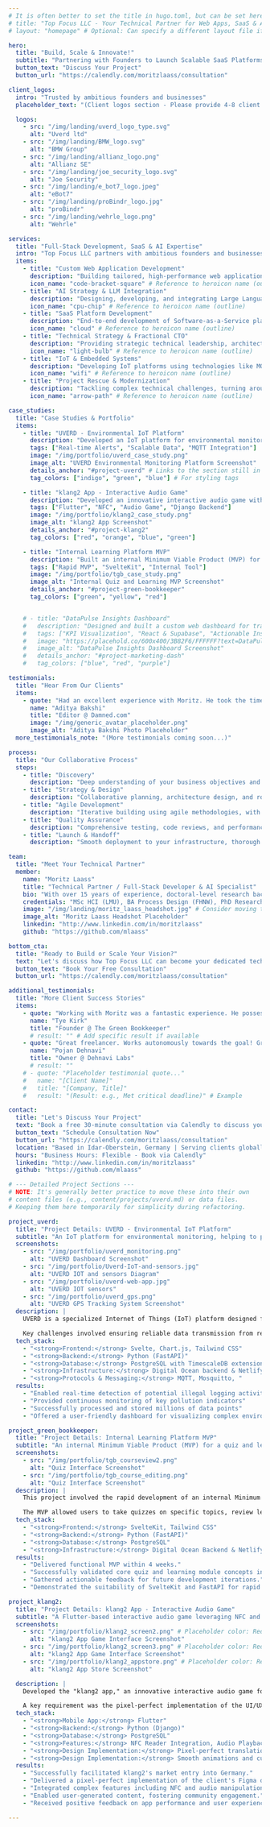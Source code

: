 ```yaml
---
# It is often better to set the title in hugo.toml, but can be set here too.
# title: "Top Focus LLC - Your Technical Partner for Web Apps, SaaS & AI"
# layout: "homepage" # Optional: Can specify a different layout file if needed

hero:
  title: "Build, Scale & Innovate!"
  subtitle: "Partnering with Founders to Launch Scalable SaaS Platforms, MVPs and AI Systems."
  button_text: "Discuss Your Project"
  button_url: "https://calendly.com/moritzlaass/consultation"

client_logos:
  intro: "Trusted by ambitious founders and businesses"
  placeholder_text: "(Client logos section - Please provide 4-8 client logos)"

  logos:
    - src: "/img/landing/uverd_logo_type.svg"
      alt: "Uverd ltd"
    - src: "/img/landing/BMW_logo.svg"
      alt: "BMW Group"
    - src: "/img/landing/allianz_logo.png"
      alt: "Allianz SE"
    - src: "/img/landing/joe_security_logo.svg"
      alt: "Joe Security"
    - src: "/img/landing/e_bot7_logo.jpeg"
      alt: "eBot7"
    - src: "/img/landing/proBindr_logo.jpg"
      alt: "proBindr"
    - src: "/img/landing/wehrle_logo.png"
      alt: "Wehrle"

services:
  title: "Full-Stack Development, SaaS & AI Expertise"
  intro: "Top Focus LLC partners with ambitious founders and businesses to transform complex ideas into high-performance web applications, SaaS platforms, and AI-integrated systems. We provide strategic leadership and hands-on development, bridging the gap between your vision and successful execution using modern technologies."
  items:
    - title: "Custom Web Application Development"
      description: "Building tailored, high-performance web applications from scratch using modern frameworks like React, Svelte, Node.js, and Python/FastAPI. Get a unique, scalable web application perfectly aligned with your business processes and goals."
      icon_name: "code-bracket-square" # Reference to heroicon name (outline)
    - title: "AI Strategy & LLM Integration"
      description: "Designing, developing, and integrating Large Language Model (LLM) agents and OpenAI APIs into robust, production-ready systems. Leverage cutting-edge AI to enhance your products, automate processes, and create business value."
      icon_name: "cpu-chip" # Reference to heroicon name (outline)
    - title: "SaaS Platform Development"
      description: "End-to-end development of Software-as-a-Service platforms, from architecture design to deployment and scaling, using resilient cloud infrastructure. Launch and grow your SaaS business on a reliable, scalable, and high-performance foundation."
      icon_name: "cloud" # Reference to heroicon name (outline)
    - title: "Technical Strategy & Fractional CTO"
      description: "Providing strategic technical leadership, architecture planning, and guidance to align technology with your business objectives. Make informed technology decisions and build a future-proof technical foundation without hiring a full-time CTO."
      icon_name: "light-bulb" # Reference to heroicon name (outline)
    - title: "IoT & Embedded Systems"
      description: "Developing IoT platforms using technologies like MQTT and firmware for devices (e.g., Arduino based). Connect your physical devices to the digital world with custom IoT solutions and reliable data handling."
      icon_name: "wifi" # Reference to heroicon name (outline)
    - title: "Project Rescue & Modernization"
      description: "Tackling complex technical challenges, turning around struggling projects, and modernizing legacy systems with extensive full-stack expertise. Get your critical projects back on track and ensure your systems are robust, scalable, and maintainable."
      icon_name: "arrow-path" # Reference to heroicon name (outline)

case_studies:
  title: "Case Studies & Portfolio"
  items:
    - title: "UVERD - Environmental IoT Platform"
      description: "Developed an IoT platform for environmental monitoring in the Amazon, helping prevent illegal logging and track pollution levels."
      tags: ["Real-time Alerts", "Scalable Data", "MQTT Integration"]
      image: "/img/portfolio/uverd_case_study.png"
      image_alt: "UVERD Environmental Monitoring Platform Screenshot"
      details_anchor: "#project-uverd" # Links to the section still in index.html
      tag_colors: ["indigo", "green", "blue"] # For styling tags

    - title: "klang2 App - Interactive Audio Game"
      description: "Developed an innovative interactive audio game with Flutter, featuring NFC integration and user-generated content capabilities."
      tags: ["Flutter", "NFC", "Audio Game", "Django Backend"]
      image: "/img/portfolio/klang2_case_study.png"
      image_alt: "klang2 App Screenshot"
      details_anchor: "#project-klang2"
      tag_colors: ["red", "orange", "blue", "green"]

    - title: "Internal Learning Platform MVP"
      description: "Built an internal Minimum Viable Product (MVP) for a quiz and learning platform to test concepts and gather feedback."
      tags: ["Rapid MVP", "SvelteKit", "Internal Tool"]
      image: "/img/portfolio/tgb_case_study.png"
      image_alt: "Internal Quiz and Learning MVP Screenshot"
      details_anchor: "#project-green-bookkeeper"
      tag_colors: ["green", "yellow", "red"]


    # - title: "DataPulse Insights Dashboard"
    #   description: "Designed and built a custom web dashboard for tracking key business performance indicators (KPIs) and generating insights."
    #   tags: ["KPI Visualization", "React & Supabase", "Actionable Insights"]
    #   image: "https://placehold.co/600x400/3B82F6/FFFFFF?text=DataPulse+Insights"
    #   image_alt: "DataPulse Insights Dashboard Screenshot"
    #   details_anchor: "#project-marketing-dash"
    #   tag_colors: ["blue", "red", "purple"]

testimonials:
  title: "Hear From Our Clients"
  items:
    - quote: "Had an excellent experience with Moritz. He took the time to understand the requirements and patiently made iterations as the project went along. Communication was prompt and the output as desired. Would recommend him highly."
      name: "Aditya Bakshi"
      title: "Editor @ Damned.com"
      image: "/img/generic_avatar_placeholder.png"
      image_alt: "Aditya Bakshi Photo Placeholder"
  more_testimonials_note: "(More testimonials coming soon...)"

process:
  title: "Our Collaborative Process"
  steps:
    - title: "Discovery"
      description: "Deep understanding of your business objectives and technical requirements through collaborative discussion."
    - title: "Strategy & Design"
      description: "Collaborative planning, architecture design, and roadmap creation tailored to your specific goals and constraints."
    - title: "Agile Development"
      description: "Iterative building using agile methodologies, with regular demos and feedback loops to ensure alignment."
    - title: "Quality Assurance"
      description: "Comprehensive testing, code reviews, and performance optimization to deliver a robust and reliable solution."
    - title: "Launch & Handoff"
      description: "Smooth deployment to your infrastructure, thorough documentation, and knowledge transfer to your team."

team:
  title: "Meet Your Technical Partner"
  member:
    name: "Moritz Laass"
    title: "Technical Partner / Full-Stack Developer & AI Specialist"
    bio: "With over 15 years of experience, doctoral-level research background, and degrees in Human-Computer Interaction & Design, Moritz partners with businesses to build high-performance web apps, SaaS platforms, and AI systems. He offers end-to-end technical expertise, from strategic planning to hands-on development in technologies like React, Python, Node.js, and AI/LLMs. He excels at solving complex problems and delivering scalable, resilient solutions."
    credentials: "MSc HCI (LMU), BA Process Design (FHNW), PhD Research (TUM). Expertise in Full-Stack, AI/LLM, SaaS, IoT."
    image: "/img/landing/moritz_laass_headshot.jpg" # Consider moving to static/img
    image_alt: "Moritz Laass Headshot Placeholder"
    linkedin: "http://www.linkedin.com/in/moritzlaass"
    github: "https://github.com/mlaass"

bottom_cta:
  title: "Ready to Build or Scale Your Vision?"
  text: "Let's discuss how Top Focus LLC can become your dedicated technical partner. Book a free 30-minute consultation to explore your project goals and see if we're the right fit."
  button_text: "Book Your Free Consultation"
  button_url: "https://calendly.com/moritzlaass/consultation"

additional_testimonials:
  title: "More Client Success Stories"
  items:
    - quote: "Working with Moritz was a fantastic experience. He possesses deep technical knowledge, communicates clearly and proactively, and consistently delivered high-quality work. He's a reliable partner who genuinely cares about the project's success."
      name: "Tye Kirk"
      title: "Founder @ The Green Bookkeeper"
      # result: "" # Add specific result if available
    - quote: "Great freelancer. Works autonomously towards the goal! Great communication! Great feedback! Will continue working with him."
      name: "Pojan Dehnavi"
      title: "Owner @ Dehnavi Labs"
      # result: ""
    # - quote: "Placeholder testimonial quote..."
    #   name: "[Client Name]"
    #   title: "[Company, Title]"
    #   result: "(Result: e.g., Met critical deadline)" # Example

contact:
  title: "Let's Discuss Your Project"
  text: "Book a free 30-minute consultation via Calendly to discuss your vision, technical requirements, and how Top Focus LLC can help you succeed."
  button_text: "Schedule Consultation Now"
  button_url: "https://calendly.com/moritzlaass/consultation"
  location: "Based in Idar-Oberstein, Germany | Serving clients globally (Remote)"
  hours: "Business Hours: Flexible - Book via Calendly"
  linkedin: "http://www.linkedin.com/in/moritzlaass"
  github: "https://github.com/mlaass"

# --- Detailed Project Sections ---
# NOTE: It's generally better practice to move these into their own
# content files (e.g., content/projects/uverd.md) or data files.
# Keeping them here temporarily for simplicity during refactoring.

project_uverd:
  title: "Project Details: UVERD - Environmental IoT Platform"
  subtitle: "An IoT platform for environmental monitoring, helping to prevent illegal logging and monitor pollution in the Amazon."
  screenshots:
    - src: "/img/portfolio/uverd_monitoring.png"
      alt: "UVERD Dashboard Screenshot"
    - src: "/img/portfolio/Uverd-IoT-and-sensors.jpg"
      alt: "UVERD IOT and sensors Diagram"
    - src: "/img/portfolio/uverd-web-app.jpg"
      alt: "UVERD IOT sensors"
    - src: "/img/portfolio/uverd_gps.png"
      alt: "UVERD GPS Tracking System Screenshot"
  description: |
    UVERD is a specialized Internet of Things (IoT) platform designed for critical environmental monitoring tasks in sensitive regions like the Amazon rainforest. It collects data from various sensors to detect activities related to illegal logging and monitor air and water pollution levels. The platform provides real-time data visualization, customizable alerts for threshold breaches, and historical data analysis capabilities to support conservation efforts and environmental protection agencies.

    Key challenges involved ensuring reliable data transmission from remote areas, processing large volumes of time-series data efficiently, and creating an intuitive interface for non-technical users involved in environmental monitoring.
  tech_stack:
    - "<strong>Frontend:</strong> Svelte, Chart.js, Tailwind CSS"
    - "<strong>Backend:</strong> Python (FastAPI)"
    - "<strong>Database:</strong> PostgreSQL with TimescaleDB extension"
    - "<strong>Infrastructure:</strong> Digital Ocean backend & Netlify Frontend"
    - "<strong>Protocols & Messaging:</strong> MQTT, Mosquitto, "
  results:
    - "Enabled real-time detection of potential illegal logging activities via custom sensors."
    - "Provided continuous monitoring of key pollution indicators"
    - "Successfully processed and stored millions of data points"
    - "Offered a user-friendly dashboard for visualizing complex environmental data."

project_green_bookkeeper:
  title: "Project Details: Internal Learning Platform MVP"
  subtitle: "An internal Minimum Viable Product (MVP) for a quiz and learning platform."
  screenshots:
    - src: "/img/portfolio/tgb_courseview2.png"
      alt: "Quiz Interface Screenshot"
    - src: "/img/portfolio/tgb_course_editing.png"
      alt: "Quiz Interface Screenshot"
  description: |
    This project involved the rapid development of an internal Minimum Viable Product (MVP) designed as a quiz and learning tool. The primary goal was to quickly build and deploy a functional prototype to test core concepts, validate user interaction patterns, and gather internal feedback before committing to a larger-scale development effort. The focus was on core functionality, user experience basics, and fast iteration.

    The MVP allowed users to take quizzes on specific topics, review learning materials, and track basic progress. It served as a valuable proof-of-concept and learning exercise.
  tech_stack:
    - "<strong>Frontend:</strong> SvelteKit, Tailwind CSS"
    - "<strong>Backend:</strong> Python (FastAPI)"
    - "<strong>Database:</strong> PostgreSQL"
    - "<strong>Infrastructure:</strong> Digital Ocean Backend & Netlify Frontend"
  results:
    - "Delivered functional MVP within 4 weeks."
    - "Successfully validated core quiz and learning module concepts internally."
    - "Gathered actionable feedback for future development iterations."
    - "Demonstrated the suitability of SvelteKit and FastAPI for rapid prototyping."

project_klang2:
  title: "Project Details: klang2 App - Interactive Audio Game"
  subtitle: "A Flutter-based interactive audio game leveraging NFC and user-generated content."
  screenshots:
    - src: "/img/portfolio/klang2_screen2.png" # Placeholder color: Red
      alt: "klang2 App Game Interface Screenshot"
    - src: "/img/portfolio/klang2_screen3.png" # Placeholder color: Red
      alt: "klang2 App Game Interface Screenshot"
    - src: "/img/portfolio/klang2_appstore.png" # Placeholder color: Red
      alt: "klang2 App Store Screenshot"

  description: |
    Developed the "klang2 app," an innovative interactive audio game for the German company klang2. Built using Flutter for cross-platform compatibility, the app featured unique gameplay mechanics centered around audio experiences, NFC reader integration for physical interactions, and capabilities for user-generated content (UGC). The backend, powered by Django, managed user data, content, and game logic.

    A key requirement was the pixel-perfect implementation of the UI/UX design provided by the client in Figma, ensuring a high-fidelity user experience. The successful launch of this app was instrumental in klang2's entry into the competitive German market.
  tech_stack:
    - "<strong>Mobile App:</strong> Flutter"
    - "<strong>Backend:</strong> Python (Django)"
    - "<strong>Database:</strong> PostgreSQL"
    - "<strong>Features:</strong> NFC Reader Integration, Audio Playback, User Generated Content Management"
    - "<strong>Design Implementation:</strong> Pixel-perfect translation from Figma"
    - "<strong>Design Implementation:</strong> Smooth animations and custom UX"
  results:
    - "Successfully facilitated klang2's market entry into Germany."
    - "Delivered a pixel-perfect implementation of the client's Figma design."
    - "Integrated complex features including NFC and audio manipulation."
    - "Enabled user-generated content, fostering community engagement."
    - "Received positive feedback on app performance and user experience."

---
```




